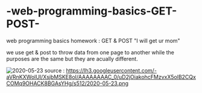 # -web-programming-basics-GET-POST-
web programming basics homework : GET &amp; POST
"I will get ur mom"

we use get & post to throw data from one page to another
while the purposes are the same but they are acually different.

![2020-05-23](https://user-images.githubusercontent.com/53504975/220093629-a94bcec5-cffb-4d63-bf85-1b52656a4925.png)
source : https://lh3.googleusercontent.com/-aVRnKXWolUI/XsjbMSKE8oI/AAAAAAAAC_0/uD2jOiakohcFMzvxX5olB2CQxCOMq9OHACK8BGAsYHg/s512/2020-05-23.png
